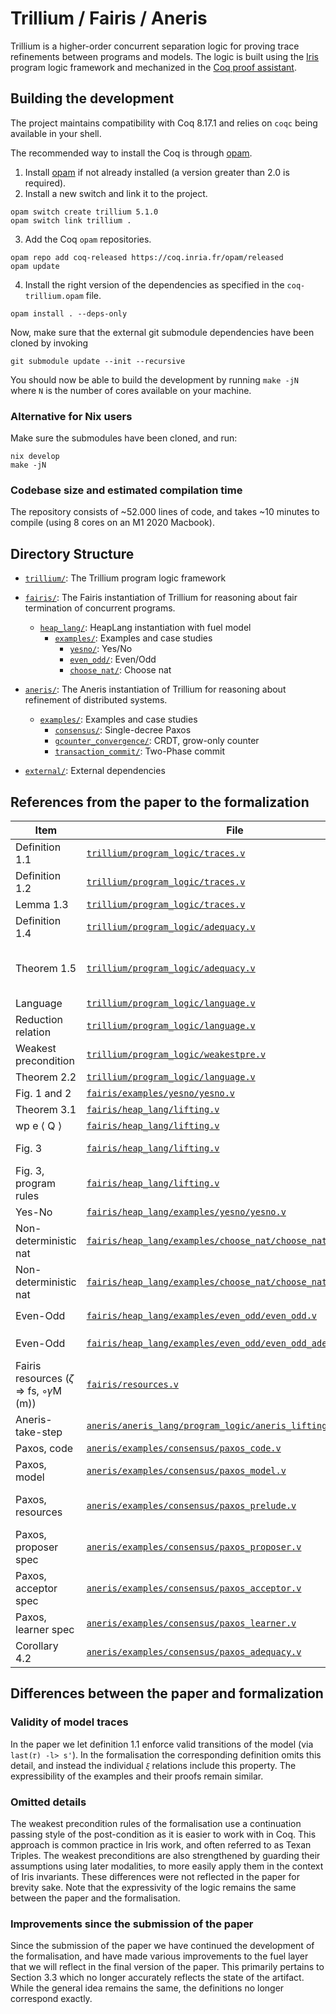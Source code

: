 # Trillium / Fairis / Aneris

Trillium is a higher-order concurrent separation logic for proving trace
refinements between programs and models. The logic is built using the
[Iris](https://iris-project.org) program logic framework and mechanized in the
[Coq proof assistant](https://coq.inria.fr/).

## Building the development

The project maintains compatibility with Coq 8.17.1 and relies on `coqc` being
available in your shell.

The recommended way to install the Coq is through [opam](https://opam.ocaml.org/doc/Install.html).

1. Install [opam](https://opam.ocaml.org/doc/Install.html) if not already
   installed (a version greater than 2.0 is required).
2. Install a new switch and link it to the project.
```
opam switch create trillium 5.1.0
opam switch link trillium .
```
3. Add the Coq `opam` repositories.
```
opam repo add coq-released https://coq.inria.fr/opam/released
opam update
```
4. Install the right version of the dependencies as specified in the
   `coq-trillium.opam` file.
```
opam install . --deps-only
```

Now, make sure that the external git submodule dependencies have been cloned by
invoking
```
git submodule update --init --recursive
```

You should now be able to build the development by running `make -jN` where `N`
is the number of cores available on your machine.

### Alternative for Nix users

Make sure the submodules have been cloned, and run:

```
nix develop
make -jN
```

### Codebase size and estimated compilation time

The repository consists of ~52.000 lines of code,
and takes ~10 minutes to compile (using 8 cores on an M1 2020 Macbook).

## Directory Structure

- [`trillium/`](trillium/): The Trillium program logic framework

- [`fairis/`](fairis/): The Fairis instantiation of Trillium for reasoning
  about fair termination of concurrent programs.
  + [`heap_lang/`](fairis/heap_lang/): HeapLang instantiation with fuel model
    * [`examples/`](fairis/heap_lang/examples/): Examples and case studies
      - [`yesno/`](fairis/heap_lang/examples/yesno): Yes/No
      - [`even_odd/`](fairis/heap_lang/examples/even_odd): Even/Odd
      - [`choose_nat/`](fairis/heap_lang/examples/choose_nat): Choose nat
  
- [`aneris/`](aneris/): The Aneris instantiation of Trillium for reasoning about
    refinement of distributed systems.
  + [`examples/`](aneris/examples/): Examples and case studies
    * [`consensus/`](aneris/examples/consensus): Single-decree Paxos
    * [`gcounter_convergence/`](aneris/examples/gcounter_convergence): CRDT, grow-only counter
    * [`transaction_commit/`](aneris/examples/transaction_commit): Two-Phase commit

- [`external/`](external/): External dependencies


## References from the paper to the formalization
| Item                  | File                                                                                                     | Name                                                                                                                    |
|-----------------------|----------------------------------------------------------------------------------------------------------|-------------------------------------------------------------------------------------------------------------------------|
| Definition 1.1        | [`trillium/program_logic/traces.v`](trillium/program_logic/traces.v)                                                                                                         | `continued_simulation_pre`                                                                                                                        |
| Definition 1.2        | [`trillium/program_logic/traces.v`](trillium/program_logic/traces.v)                                     | `continued_simulation`                                                                                                  |
| Lemma 1.3             | [`trillium/program_logic/traces.v`](trillium/program_logic/traces.v)                                     | `produced_inf_aux_trace_valid_inf`                                                                                      |
| Definition 1.4        | [`trillium/program_logic/adequacy.v`](trillium/program_logic/adequacy.v)                                 | `rel_finitary`                                                                                                          |
| Theorem 1.5           | [`trillium/program_logic/adequacy.v`](trillium/program_logic/adequacy.v)                                 | morally `simulation_correspondence_multiple`, otherwise Cleaveland and Sokolsky 2021                                    |
| Language              | [`trillium/program_logic/language.v`](trillium/program_logic/language.v)                                 | `language`                                                                                                              |
| Reduction relation    | [`trillium/program_logic/language.v`](trillium/program_logic/language.v)                                 | `locale_step`                                                                                                           |
| Weakest precondition  | [`trillium/program_logic/weakestpre.v`](trillium/program_logic/weakestpre.v)                             | `wp_def`                                                                                                                |
| Theorem 2.2           | [`trillium/program_logic/language.v`](trillium/program_logic/language.v)                                 | `wp_strong_adequacy`                                                                                                    |
| Fig. 1 and 2          | [`fairis/examples/yesno/yesno.v`](fairis/examples/yesno/yesno.v)                                         | `yes`, `no`, `start`, `the_model`                                                                                       |
| Theorem 3.1           | [`fairis/heap_lang/lifting.v`](fairis/heap_lang/lifting.v)                                               | `simulation_adequacy`                                                                                                   |
| wp e ⟨ Q ⟩            | [`fairis/heap_lang/lifting.v`](fairis/heap_lang/lifting.v)                                               | `sswp`                                                                                                                  |
| Fig. 3                | [`fairis/heap_lang/lifting.v`](fairis/heap_lang/lifting.v)                                               | `wp_step_fuel`, `wp_role_dealloc`, `wp_step_model`, `wp_role_fork`                                                      |
| Fig. 3, program rules | [`fairis/heap_lang/lifting.v`](fairis/heap_lang/lifting.v)                                               | `wp_alloc`, `wp_store`, `wp_cmpxchg_suc`, `wp_cmpxchg_fail` `sswp_pure_step`                                            |
| Yes-No                | [`fairis/heap_lang/examples/yesno/yesno.v`](fairis/heap_lang/examples/yesno/yesno.v)                                         | `yes_no_inv`, `yes_spec`, `no_spec`                                                                                     |
| Non-deterministic nat | [`fairis/heap_lang/examples/choose_nat/choose_nat.v`](fairis/heap_lang/examples/choose_nat/choose_nat.v)                     | `choose_nat_inv`, `choose_nat_spec`                                                                             |
| Non-deterministic nat | [`fairis/heap_lang/examples/choose_nat/choose_nat_adequacy.v`](fairis/heap_lang/examples/choose_nat/choose_nat.v)                     | `ξ_cn`    |
| Even-Odd              | [`fairis/heap_lang/examples/even_odd/even_odd.v`](fairis/heap_lang/examples/even_odd/even_odd.v)                             | `start`, `the_model`, `evenodd_inv` `start_spec`                                                                        |
| Even-Odd              | [`fairis/heap_lang/examples/even_odd/even_odd_adequacy.v`](fairis/heap_lang/examples/even_odd/even_odd_adequacy.v)           | `evenodd_mdl_progress`, `evenodd_mdl_mono`, `ξ_evenodd_trace`                                                           |
| Fairis resources (𝜁 ⇒ fs, ◦𝛾M (m))      | [`fairis/resources.v`](fairis/resources.v) | `has_fuels 𝜁 fs`, `frag_model_is m` |
| Aneris-take-step      | [`aneris/aneris_lang/program_logic/aneris_lifting.v`](aneris/aneris_lang/program_logic/aneris_lifting.v) | `aneris_wp_atomic_take_step_model_alt`                                                                                  |
| Paxos, code           | [`aneris/examples/consensus/paxos_code.v`](aneris/examples/consensus/paxos_code.v)                       | `acceptor`, `proposer`, `learner`, `client`                                                                             |
| Paxos, model          | [`aneris/examples/consensus/paxos_model.v`](aneris/examples/consensus/paxos_model.v)                     | `PNext`, `paxos_correct`                                                                                                |
| Paxos, resources      | [`aneris/examples/consensus/paxos_prelude.v`](aneris/examples/consensus/paxos_prelude.v)                 | `msgs_auth`, `msgs_elem_of`, `maxBal_auth`, `maxBal_frag`, `maxVal_auth`, `maxVal_frag`, `pending`, `shot`, `paxos_inv` |
| Paxos, proposer spec  | [`aneris/examples/consensus/paxos_proposer.v`](aneris/examples/consensus/paxos_proposer.v)               | `proposer_spec`                                                                                                         |
| Paxos, acceptor spec  | [`aneris/examples/consensus/paxos_acceptor.v`](aneris/examples/consensus/paxos_acceptor.v)               | `acceptor_spec`                                                                                                         |
| Paxos, learner spec   | [`aneris/examples/consensus/paxos_learner.v`](aneris/examples/consensus/paxos_learner.v)                 | `learner_spec`                                                                                                          |
| Corollary 4.2         | [`aneris/examples/consensus/paxos_adequacy.v`](aneris/examples/consensus/paxos_adequacy.v)               | `simulates`, `paxos_correct_impl`                                                                                       |

## Differences between the paper and formalization

### Validity of model traces

In the paper we let definition 1.1 enforce valid transitions of the model
(via `last(𝜏) -l> s'`).
In the formalisation the corresponding definition omits this detail,
and instead the individual `𝜉` relations include this property.
The expressibility of the examples and their proofs remain similar.

### Omitted details

The weakest precondition rules of the formalisation use a continuation passing
style of the post-condition as it is easier to work with in Coq.
This approach is common practice in Iris work, and often referred to as
Texan Triples.
The weakest preconditions are also strengthened by guarding their assumptions
using later modalities, to more easily apply them in the context of Iris
invariants.
These differences were not reflected in the paper for brevity sake.
Note that the expressivity of the logic remains the same between the paper
and the formalisation.

### Improvements since the submission of the paper

Since the submission of the paper we have continued the development of the formalisation,
and have made various improvements to the fuel layer that we will reflect in the final version of the paper.
This primarily pertains to Section 3.3 which no longer accurately reflects the state of the artifact.
While the general idea remains the same, the definitions no longer correspond exactly.
